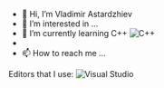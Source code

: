 - 👋 Hi, I’m Vladimir Astardzhiev
- 👀 I’m interested in ...
- 🌱 I’m currently learning C++ ![C++](https://img.shields.io/badge/c++-%2300599C.svg?style=for-the-badge&logo=c%2B%2B&logoColor=white)
- 
- 📫 How to reach me ...

Editors that I use: ![Visual Studio](https://img.shields.io/badge/Visual%20Studio-5C2D91.svg?style=for-the-badge&logo=visual-studio&logoColor=white) 


<!---
VladoVPA/VladoVPA is a ✨ special ✨ repository because its `README.md` (this file) appears on your GitHub profile.
You can click the Preview link to take a look at your changes.
--->
